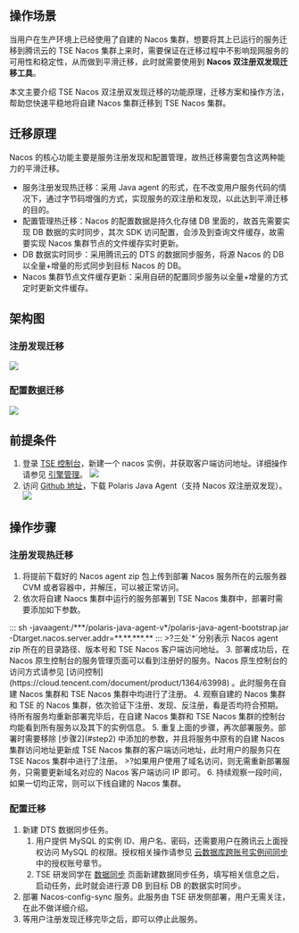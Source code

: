 
## 操作场景
当用户在生产环境上已经使用了自建的 Nacos 集群，想要将其上已运行的服务迁移到腾讯云的 TSE Nacos 集群上来时，需要保证在迁移过程中不影响现网服务的可用性和稳定性，从而做到平滑迁移，此时就需要使用到 **Nacos 双注册双发现迁移工具**。

本文主要介绍 TSE Nacos 双注册双发现迁移的功能原理，迁移方案和操作方法，帮助您快速平稳地将自建 Nacos 集群迁移到 TSE Nacos 集群。

## 迁移原理
Nacos 的核心功能主要是服务注册发现和配置管理，故热迁移需要包含这两种能力的平滑迁移。

- 服务注册发现热迁移：采用 Java agent 的形式，在不改变用户服务代码的情况下，通过字节码增强的方式，实现服务的双注册和发现，以此达到平滑迁移的目的。
- 配置管理热迁移：Nacos 的配置数据是持久化存储 DB 里面的，故首先需要实现 DB 数据的实时同步，其次 SDK 访问配置，会涉及到查询文件缓存，故需要实现 Nacos 集群节点的文件缓存实时更新。
 - DB 数据实时同步：采用腾讯云的 DTS 的数据同步服务，将源 Nacos 的 DB 以全量+增量的形式同步到目标 Nacos 的 DB。
 - Nacos 集群节点文件缓存更新：采用自研的配置同步服务以全量+增量的方式定时更新文件缓存。

## 架构图

### 注册发现迁移
![](https://qcloudimg.tencent-cloud.cn/raw/714c1489be567240072ae1802c5f85e3.png)

### 配置数据迁移
![](https://qcloudimg.tencent-cloud.cn/raw/74cc4d6c55630a5b04c55bec3695f528.png)

## 前提条件
1. 登录 [TSE 控制台](https://console.cloud.tencent.com/tse)，新建一个 nacos 实例，并获取客户端访问地址。详细操作请参见 [引擎管理](https://cloud.tencent.com/document/product/1364/63997)。
![](https://qcloudimg.tencent-cloud.cn/raw/343ea18a5103e2a7529e1dcc74426d67.png)
2. 访问 [Github 地址](https://github.com/polarismesh/polaris-java-agent/releases/tag/v1.1.0-beta.0)，下载 Polaris Java Agent（支持 Nacos 双注册双发现）。
![](https://qcloudimg.tencent-cloud.cn/raw/53bb8ef2c64e23114e0b86d1c5eb2f35.png)

## 操作步骤
### 注册发现热迁移
1. 将提前下载好的 Nacos agent zip 包上传到部署 Nacos 服务所在的云服务器 CVM 或者容器中，并解压，可以被正常访问。
2. [](id:step2)依次将自建 Naocs 集群中运行的服务部署到 TSE Nacos 集群中，部署时需要添加如下参数。
<dx-codeblock>
:::  sh
-javaagent:/***/polaris-java-agent-v*/polaris-java-agent-bootstrap.jar  -Dtarget.nacos.server.addr=**.**.***.**
:::
</dx-codeblock>
>?三处`*`分别表示 Nacos agent zip 所在的目录路径、版本号和 TSE Nacos 客户端访问地址。
3. 部署成功后，在 Nacos 原生控制台的服务管理页面可以看到注册好的服务。Nacos 原生控制台的访问方式请参见 [访问控制](https://cloud.tencent.com/document/product/1364/63998) 。此时服务在自建 Nacos 集群和 TSE Nacos 集群中均进行了注册。
4. 观察自建的 Nacos 集群和 TSE 的 Nacos 集群，依次验证下注册、发现、反注册，看是否均符合预期。待所有服务均重新部署完毕后，在自建 Nacos 集群和 TSE Nacos 集群的控制台均能看到所有服务以及其下的实例信息。
5. 重复上面的步骤，再次部署服务。部署时需要移除 [步骤2](#step2) 中添加的参数，并且将服务中原有的自建 Nacos 集群访问地址更新成 TSE Nacos 集群的客户端访问地址，此时用户的服务只在 TSE Nacos 集群中进行了注册。
>?如果用户使用了域名访问，则无需重新部署服务，只需要更新域名对应的 Nacos 客户端访问 IP 即可。
6. 持续观察一段时间，如果一切均正常，则可以下线自建的 Nacos 集群。

### 配置迁移
1. 新建 DTS 数据同步任务。
	1. 用户提供 MySQL 的实例 ID、用户名、密码，还需要用户在腾讯云上面授权访问 MySQL 的权限。授权相关操作请参见 [云数据库跨账号实例间同步](https://cloud.tencent.com/document/product/571/68729) 中的授权账号章节。
	2. TSE 研发同学在 [数据同步](https://console.cloud.tencent.com/dts/replication) 页面新建数据同步任务，填写相关信息之后，启动任务，此时就会进行源 DB 到目标 DB 的数据实时同步。
2. 部署 Nacos-config-sync 服务。此服务由 TSE 研发侧部署，用户无需关注，在此不做详细介绍。
3. 等用户注册发现迁移完毕之后，即可以停止此服务。


 





